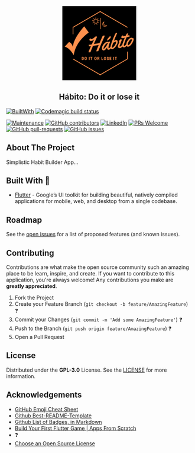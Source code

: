 
<!-- PROJECT LOGO -->
<br />
<br />
<p align="center">
  <a href="https://github.com/joneldominic/ah-bee-toh">
    <img src="https://raw.githubusercontent.com/joneldominic/ah-bee-toh/master/habito_logo.png" alt="Logo" height="200">
  </a>
  <h2 align="center">Hábito: Do it or lose it</h2>
</p>

[![BuiltWith][built-with-flutter-shield]][flutter-url]
[![Codemagic build status][code-magic-shield]][code-magic-url]

[![Maintenance][maintenance-shield]][maintenance-url] [![GitHub contributors][contributors-shield]][contributors-url] [![LinkedIn][linkedin-jonel-shield]][linkedin-jonel-url]
 [![PRs Welcome][pr-welcome-shield]][pr-welcome-url] [![GitHub pull-requests][pull-request-open-shield]][pull-request-open-url]  [![GitHub issues][issue-open-shield]][issue-open-url] 


<!--  
[![GitHub issues-closed][issue-close-shield]][issue-close-url]
 [![GitHub pull-requests closed][pull-request-close-shield]][pull-request-close-url]  -->



<!-- ABOUT THE PROJECT -->
## About The Project

Simplistic Habit Builder App...

## Built With    :hammer:

* [Flutter](https://flutter.dev) - Google’s UI toolkit for building beautiful, natively compiled applications for mobile, web, and desktop from a single codebase. 


<!-- ROADMAP -->
## Roadmap

See the [open issues](https://github.com/joneldominic/ah-bee-toh/issues) for a list of proposed features (and known issues).


<!-- CONTRIBUTING -->
## Contributing

Contributions are what make the open source community such an amazing place to be learn, inspire, and create. If you want to contribute to this application, you're always welcome! Any contributions you make are **greatly appreciated**.

1. Fork the Project
2. Create your Feature Branch (`git checkout -b feature/AmazingFeature`) :question:
3. Commit your Changes (`git commit -m 'Add some AmazingFeature'`) :question:
4. Push to the Branch (`git push origin feature/AmazingFeature`) :question:
5. Open a Pull Request


<!-- LICENSE -->
## License

Distributed under the **GPL-3.0**  License. See the [LICENSE](https://github.com/joneldominic/ah-bee-toh/blob/master/LICENSE) for more information.


<!-- ACKNOWLEDGEMENTS -->
## Acknowledgements
* [GitHub Emoji Cheat Sheet](https://www.webpagefx.com/tools/emoji-cheat-sheet)
* [Github Best-README-Template](https://github.com/othneildrew/Best-README-Template)
* [Github List of Badges, in Markdown](https://github.com/Naereen/badges)
* [Build Your First Flutter Game | Apps From Scratch](https://www.youtube.com/watch?v=o_eVKOqY48Q)
*  :question:
* [Choose an Open Source License](https://choosealicense.com)




<!-- Markdown Links (Start) -->
[maintenance-shield]: https://img.shields.io/badge/Maintained%3F-yes-green.svg
[maintenance-url]:https://github.com/joneldominic/ah-bee-toh/graphs/commit-activity

[contributors-shield]: https://img.shields.io/github/contributors/joneldominic/ah-bee-toh.svg
[contributors-url]: https://github.com/joneldominic/ah-bee-toh/graphs/contributors

[issue-open-shield]: https://img.shields.io/github/issues/joneldominic/ah-bee-toh.svg
[issue-open-url]: https://GitHub.com/joneldominic/ah-bee-toh/issues/

[issue-close-shield]: https://img.shields.io/github/issues-closed/joneldominic/ah-bee-toh.svg
[issue-close-url]: https://github.com/joneldominic/ah-bee-toh/issues?q=is%3Aissue+is%3Aclosed

[pull-request-open-shield]: https://img.shields.io/github/issues-pr/joneldominic/ah-bee-toh.svg
[pull-request-open-url]: https://github.com/joneldominic/ah-bee-toh/pulls

[pull-request-close-shield]: https://img.shields.io/github/issues-pr-closed/joneldominic/ah-bee-toh.svg
[pull-request-close-url]: https://github.com/joneldominic/ah-bee-toh/pulls?q=is%3Apr+is%3Aclosed

[pr-welcome-shield]: https://img.shields.io/badge/PRs-welcome-brightgreen.svg
[pr-welcome-url]: https://github.com/joneldominic/ah-bee-toh/pulls

[built-with-flutter-shield]: https://img.shields.io/badge/BUILT%20WITH-Flutter-blue?style=for-the-badge&logo=Flutter&logoWidth=30
[flutter-url]: https://flutter.dev/

[linkedin-jonel-shield]: https://img.shields.io/badge/LinkedIn-Jonel%20Dominic%20Tapang-blue?logo=LinkedIn
[linkedin-jonel-url]: https://www.linkedin.com/in/jonel-dominic-tapang-8b5615184/

[code-magic-shield]: https://api.codemagic.io/apps/5ea8719276654b001bee7b8c/5ea8719276654b001bee7b8b/status_badge.svg

[code-magic-url]:https://codemagic.io/apps/5ea8719276654b001bee7b8c/5ea8719276654b001bee7b8b/latest_build
<!-- Markdown Links (End) -->

